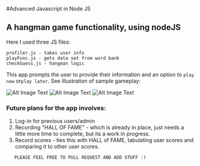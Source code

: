 #Advanced Javascript in Node JS
## A hangman game functionality, using nodeJS
    
    
Here I used three JS files:

````
profiler.js - takes user info
playFunc.js - gets data set from word bank
checkGuess.js - hangman logic
````
This app prompts the user to provide their information and an option to `play now` or`play later`.  See illustration of sample gameplay:

![Alt Image Text](path/or/url/to.jpg "Optional Title")
![Alt Image Text](path/or/url/to.jpg "Optional Title")
![Alt Image Text](path/or/url/to.jpg "Optional Title")

### Future plans for the app involves:
1. Log-in for previous users/admin
2. Recording "HALL OF FAME" - which is already in place, just needs a little more time to complete, but its a work in progress.
3. Record scores - ties this with HALL of FAME, tabulating user scores and comparing it to other user scores.

````   PLEASE FEEL FREE TO PULL REQUEST AND ADD STUFF :)````


